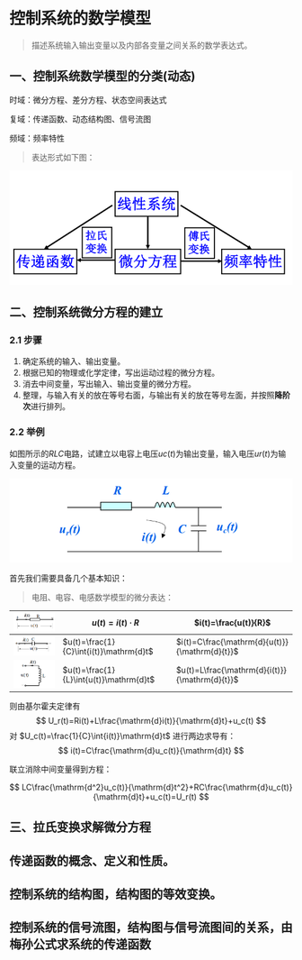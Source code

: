 # 控制系统的数学模型

> 描述系统输入输出变量以及内部各变量之间关系的数学表达式。

## 一、控制系统数学模型的分类(动态)

时域：微分方程、差分方程、状态空间表达式

复域：传递函数、动态结构图、信号流图

频域：频率特性

> 表达形式如下图：


![](attachments/Pasted%20image%2020240616161955.png)

## 二、控制系统微分方程的建立

### 2.1 步骤

1. 确定系统的输入、输出变量。
2. 根据已知的物理或化学定律，写出运动过程的微分方程。
3. 消去中间变量，写出输入、输出变量的微分方程。
4. 整理，与输入有关的放在等号右面，与输出有关的放在等号左面，并按照**降阶次**进行排列。
### 2.2 举例

如图所示的$RLC$电路，试建立以电容上电压$uc(t)$为输出变量，输入电压$ur(t)$为输入变量的运动方程。

![](attachments/Pasted%20image%2020240616162540.png)

首先我们需要具备几个基本知识：

>电阻、电容、电感数学模型的微分表达：

| ![](attachments/Pasted%20image%2020240616162626.png) | $u(t)=i(t)·R$                           | $i(t)=\frac{u(t)}{R}$                          |
| ---------------------------------------------------- | --------------------------------------- | ---------------------------------------------- |
| ![](attachments/Pasted%20image%2020240616162633.png) | $u(t)=\frac{1}{C}\int{i(t)}\mathrm{d}t$ | $i(t)=C\frac{\mathrm{d}{u(t)}}{\mathrm{d}{t}}$ |
| ![](attachments/Pasted%20image%2020240616162640.png) | $u(t)=\frac{1}{L}\int{u(t)}\mathrm{d}t$ | $u(t)=L\frac{\mathrm{d}{i(t)}}{\mathrm{d}{t}}$ |

则由基尔霍夫定律有
$$
U_r(t)=Ri(t)+L\frac{\mathrm{d}i(t)}{\mathrm{d}t}+u_c(t)
$$
对  $U_c(t)=\frac{1}{C}\int{i(t)}\mathrm{d}t$  进行两边求导有：
$$
i(t)=C\frac{\mathrm{d}u_c(t)}{\mathrm{d}t}
$$

联立消除中间变量得到方程：

$$
LC\frac{\mathrm{d^2}u_c(t)}{\mathrm{d}t^2}+RC\frac{\mathrm{d}u_c(t)}{\mathrm{d}t}+u_c(t)=U_r(t)
$$



## 三、拉氏变换求解微分方程

## 传递函数的概念、定义和性质。
## 控制系统的结构图，结构图的等效变换。
## 控制系统的信号流图，结构图与信号流图间的关系，由梅孙公式求系统的传递函数

